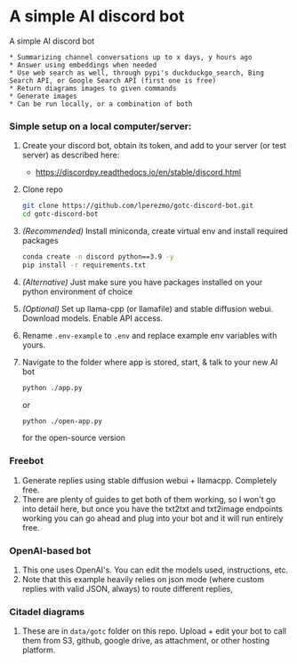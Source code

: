 # A simple AI discord bot

A simple AI discord bot

    * Summarizing channel conversations up to x days, y hours ago
    * Answer using embeddings when needed
    * Use web search as well, through pypi's duckduckgo_search, Bing Search API, or Google Search API (first one is free)
    * Return diagrams images to given commands
    * Generate images
    * Can be run locally, or a combination of both

### Simple setup on a local computer/server:
1. Create your discord bot, obtain its token, and add to your server (or test server) as described here: 
    * https://discordpy.readthedocs.io/en/stable/discord.html

1. Clone repo
    ```bash
    git clone https://github.com/lperezmo/gotc-discord-bot.git
    cd gotc-discord-bot
    ```

2. *(Recommended)* Install miniconda, create virtual env and install required packages
    ```bash
    conda create -n discord python==3.9 -y
    pip install -r requirements.txt
    ```

3. *(Alternative)* Just make sure you have packages installed on your python environment of choice

4. *(Optional)* Set up llama-cpp (or llamafile) and stable diffusion webui. Download models. Enable API access.

4. Rename `.env-example` to `.env` and replace example env variables with yours.

5. Navigate to the folder where app is stored, start, & talk to your new AI bot
    ```bash
    python ./app.py
    ```
    or 
    ```bash
    python ./open-app.py
    ```
    for the open-source version

### Freebot
1. Generate replies using stable diffusion webui + llamacpp. Completely free. 
2. There are plenty of guides to get both of them working, so I won't go into detail here, but once you have the txt2txt and txt2image endpoints working you can go ahead and plug into your bot and it will run entirely free.

### OpenAI-based bot
1. This one uses OpenAI's. You can edit the models used, instructions, etc. 
2. Note that this example heavily relies on json mode (where custom replies with valid JSON, always) to route different replies, 

### Citadel diagrams
1. These are in `data/gotc` folder on this repo. Upload + edit your bot to call them from S3, github, google drive, as attachment, or other hosting platform.